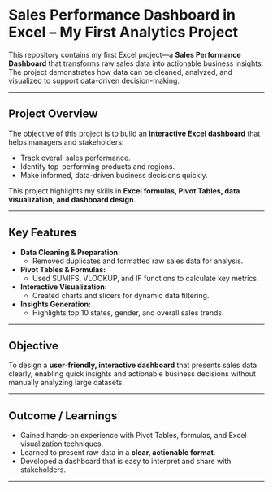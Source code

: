 # Sales Performance Dashboard in Excel – My First Analytics Project

This repository contains my first Excel project—a **Sales Performance Dashboard** that transforms raw sales data into actionable business insights. The project demonstrates how data can be cleaned, analyzed, and visualized to support data-driven decision-making.

---

## Project Overview
The objective of this project is to build an **interactive Excel dashboard** that helps managers and stakeholders:
- Track overall sales performance.
- Identify top-performing products and regions.
- Make informed, data-driven business decisions quickly.

This project highlights my skills in **Excel formulas, Pivot Tables, data visualization, and dashboard design**.

---

## Key Features
- **Data Cleaning & Preparation:**  
  - Removed duplicates and formatted raw sales data for analysis.  
- **Pivot Tables & Formulas:**  
  - Used SUMIFS, VLOOKUP, and IF functions to calculate key metrics.  
- **Interactive Visualization:**  
  - Created charts and slicers for dynamic data filtering.  
- **Insights Generation:**  
  - Highlights top 10 states, gender, and overall sales trends.

---

## Objective
To design a **user-friendly, interactive dashboard** that presents sales data clearly, enabling quick insights and actionable business decisions without manually analyzing large datasets.

---

## Outcome / Learnings
- Gained hands-on experience with Pivot Tables, formulas, and Excel visualization techniques.  
- Learned to present raw data in a **clear, actionable format**.  
- Developed a dashboard that is easy to interpret and share with stakeholders.

---

